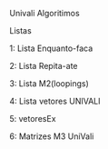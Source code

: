 Univali Algoritimos

Listas

1: Lista Enquanto-faca

2: Lista Repita-ate

3: Lista M2(loopings)

4: Lista vetores UNIVALI

5: vetoresEx

6: Matrizes M3 UniVali
